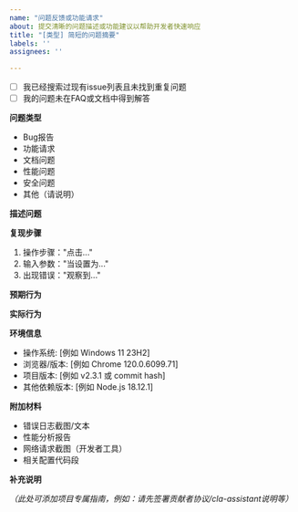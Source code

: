 ```yaml
---
name: "问题反馈或功能请求"
about: 提交清晰的问题描述或功能建议以帮助开发者快速响应
title: "[类型] 简短的问题摘要"
labels: ''
assignees: ''

---
```


<!-- 请先确认 -->
- [ ] 我已经搜索过现有issue列表且未找到重复问题
- [ ] 我的问题未在FAQ或文档中得到解答

**问题类型**
<!-- 删除不相关的选项 -->
- Bug报告
- 功能请求
- 文档问题
- 性能问题
- 安全问题
- 其他（请说明）

**描述问题**
<!-- 清晰准确描述遇到的问题 -->

**复现步骤**
1. 操作步骤："点击..."
2. 输入参数："当设置为..."
3. 出现错误："观察到..."

**预期行为**
<!-- 你期望的正常表现 -->

**实际行为**
<!-- 实际发生的异常情况 -->

**环境信息**
- 操作系统: [例如 Windows 11 23H2]
- 浏览器/版本: [例如 Chrome 120.0.6099.71]
- 项目版本: [例如 v2.3.1 或 commit hash]
- 其他依赖版本: [例如 Node.js 18.12.1]

**附加材料**
<!-- 可包含以下内容 -->
- 错误日志截图/文本
- 性能分析报告
- 网络请求截图（开发者工具）
- 相关配置代码段

**补充说明**
<!-- 其他有助于定位问题的信息 -->

<!-- 项目特定要求 -->
_（此处可添加项目专属指南，例如：请先签署贡献者协议/cla-assistant说明等）_